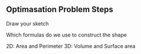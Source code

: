 ## Optimasation Problem Steps

Draw your sketch

Which formulas do we use to construct the shape


2D: Area and Perimeter
3D: Volume and Surface area
